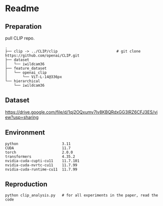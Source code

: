 # Readme
## Preparation

pull CLIP repo.

```
.
├── clip -> ../CLIP/clip                           # git clone https://github.com/openai/CLIP.git
├── dataset
│   └── iwildcam36
├── feature_dataset
│   └── openai_clip
│       └── ViT-L-14@336px
└── hierarchical
    └── iwildcam36
```

## Dataset

https://drive.google.com/file/d/1qj2OQxumv7lv8KBQRdxGG3lRZ6CFJ3ES/view?usp=sharing

## Environment

```
python                    3.11
CUDA                      11.7
torch                     2.0.0
transformers              4.35.2
nvidia-cuda-cupti-cu11    11.7.101
nvidia-cuda-nvrtc-cu11    11.7.99
nvidia-cuda-runtime-cu11  11.7.99
```


## Reproduction
```
python clip_analysis.py   # for all experiments in the paper, read the code
```

